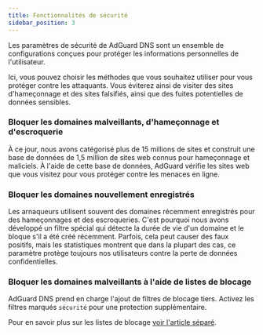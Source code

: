 ```yaml
---
title: Fonctionnalités de sécurité
sidebar_position: 3
---
```


Les paramètres de sécurité de AdGuard DNS sont un ensemble de configurations conçues pour protéger les informations personnelles de l'utilisateur.

Ici, vous pouvez choisir les méthodes que vous souhaitez utiliser pour vous protéger contre les attaquants. Vous éviterez ainsi de visiter des sites d'hameçonnage et des sites falsifiés, ainsi que des fuites potentielles de données sensibles.

### Bloquer les domaines malveillants, d'hameçonnage et d'escroquerie

À ce jour, nous avons catégorisé plus de 15 millions de sites et construit une base de données de 1,5 million de sites web connus pour hameçonnage et maliciels. À l'aide de cette base de données, AdGuard vérifie les sites web que vous visitez pour vous protéger contre les menaces en ligne.

### Bloquer les domaines nouvellement enregistrés

Les arnaqueurs utilisent souvent des domaines récemment enregistrés pour des hameçonnages et des escroqueries. C'est pourquoi nous avons développé un filtre spécial qui détecte la durée de vie d'un domaine et le bloque s'il a été créé récemment.
Parfois, cela peut causer des faux positifs, mais les statistiques montrent que dans la plupart des cas, ce paramètre protège toujours nos utilisateurs contre la perte de données confidentielles.

### Bloquer les domaines malveillants à l'aide de listes de blocage

AdGuard DNS prend en charge l'ajout de filtres de blocage tiers.
Activez les filtres marqués `sécurité` pour une protection supplémentaire.

Pour en savoir plus sur les listes de blocage [voir l'article séparé](/private-dns/setting-up-filtering/blocklists.md).
